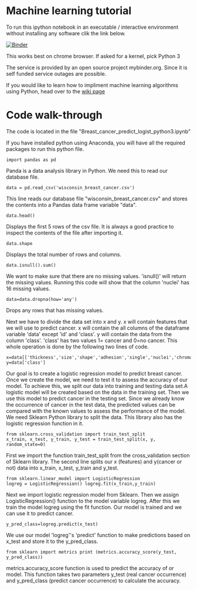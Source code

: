 # Machine learning tutorial

To run this ipython notebook in an executable / interactive environment without installing any software clik the link below. 

[![Binder](http://mybinder.org/badge.svg)](http://mybinder.org:/repo/johnyquest7/machine-learning-tutorial)

This works best on chrome browser. If asked for a kernel, pick Python 3

The service is provided by an open source project mybinder.org. Since it is self funded service outages are possible. 

If you would like to learn how to impliment machine learning algorithms using Python, head over to the [wiki page](https://github.com/johnyquest7/machine-learning-tutorial/wiki)
   
# Code walk-through

The code is located in the file "Breast_cancer_predict_logist_python3.ipynb"

If you have installed python using Anaconda, you will have all the required packages to run this python file.   

    import pandas as pd

Panda is a data analysis library in Python. We need this to read our database file.

    data = pd.read_csv('wisconsin_breast_cancer.csv')

This line reads our database file "wisconsin_breast_cancer.csv" and stores the contents into a Pandas data frame variable "data".

    data.head()

Displays the first 5 rows of the csv file. It is always a good practice to inspect the contents of the file after importing it.

    data.shape

Displays the total number of rows and columns.

    data.isnull().sum()

We want to make sure that there are no missing values. 'isnull()' will return the missing values. Running this code will show that the column 'nuclei' has 16 missing values.

    data=data.dropna(how='any')

Drops any rows that has missing values.

Next we have to divide the data set into x and y. x will contain features that we will use to predict cancer. x will contain the all columns of the dataframe variable 'data' except 'id' and 'class'.
y will contain the data from the column 'class'. 'class' has two values 1= cancer and 0=no cancer. This whole operation is done by the following two lines of code.

    x=data[['thickness','size','shape','adhesion','single','nuclei','chromatin','nucleoli','mitosis']]   
    y=data['class']

Our goal is to create a logistic regression model to predict breast cancer. Once we create the model, we need to test it to assess the accuracy of our model. To achieve this, we split our data into training and testing data set.A logistic model will be created based on the data in the training set. Then we use this model to predict cancer in the testing set. Since we already know the occurrence of cancer in the test data, the predicted values can be compared with the known values to assess the performance of the model.
We need Sklearn Python library to split the data. This library also has the logistic regression function in it.

    from sklearn.cross_validation import train_test_split   
    x_train, x_test, y_train, y_test = train_test_split(x, y, random_state=0)

First we import the function train_test_split from the cross_validation section of Sklearn library. The second line splits our x (features) and y(cancer or not) data into x_train, x_test, y_train and y_test.

    from sklearn.linear_model import LogisticRegression    
    logreg = LogisticRegression() logreg.fit(x_train,y_train)

Next we import logistic regression model from Sklearn. Then we assign LogisticRegression() function to the model variable logreg. After this we train the model logreg using the fit function. Our model is trained and we can use it to predict cancer.

    y_pred_class=logreg.predict(x_test)   

We use our model 'logreg''s 'predict' function to make predictions based on x_test and store it to the y_pred_class.

    from sklearn import metrics print (metrics.accuracy_score(y_test, y_pred_class))    
    
metrics.accuracy_score function is used to predict the accuracy of or model. This function takes two parameters y_test (real cancer occurrence) and y_pred_class (predict cancer occurrence) to calculate the accuracy.
